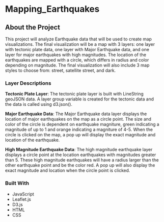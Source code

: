 # Mapping_Earthquakes

## About the Project

This project will analyze Earthquake data that will be used to create map visualizations.   The final visualization will be a map with 3 layers: one layer with tectonic plate data, one layer with Major Earthquake data, and one layer for major earthquakes with high magnitudes.  The location of the earthquakes are mapped with a circle, which differs in radius and color depending on magnitude.  The final visualization will also include 3 map styles to choose from: street, satellite street, and dark.

### Layer Descriptions

**Tectonic Plate Layer**: The tectonic plate layer is built with LineString geoJSON data.  A layer group variable is created for the tectonic data and the data is called using d3.json().

**Major Earthquake Data**: The Major Earthquake data layer displays the location of major earthquakes on the map as a circle point.  The size and color of the circle is dependent on earthquake magniture, green indicating a magnitude of up to 1 and orange indicating a magniture of 4-5.  When the circle is clicked on the map, a pop up will display the exact magnitude and location of the earthquake.

**High Magnitude Earthquake Data**:  The high magnitude earthquake layer displays a circle point at the location earthquakes with magnitudes greater than 5.  These high magnitude earthquakes will have a radius larger than the other earthquake point and be the color red.  A pop up will also display the exact magnitude and location when the circle point is clicked.

### Built With

- JavaScript
- Leaflet.js
- D3.js
- HTML
- CSS


